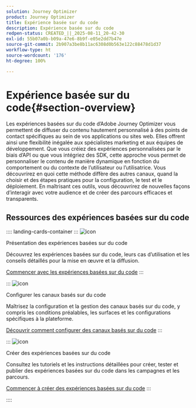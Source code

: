 ```yaml
---
solution: Journey Optimizer
product: Journey Optimizer
title: Expérience basée sur du code
description: Expérience basée sur du code
redpen-status: CREATED_||_2025-08-11_20-42-30
exl-id: 55b07a0b-b09a-47e6-8b9f-e05e2dd7b47e
source-git-commit: 2b907a3be8b11ac6308d0b563e122c88478d1d37
workflow-type: ht
source-wordcount: '176'
ht-degree: 100%

---
```


# Expérience basée sur du code{#section-overview}

Les expériences basées sur du code d’Adobe Journey Optimizer vous permettent de diffuser du contenu hautement personnalisé à des points de contact spécifiques au sein de vos applications ou sites web. Elles offrent ainsi une flexibilité inégalée aux spécialistes marketing et aux équipes de développement. Que vous créiez des expériences personnalisées par le biais d’API ou que vous intégriez des SDK, cette approche vous permet de personnaliser le contenu de manière dynamique en fonction du comportement ou du contexte de l’utilisateur ou l’utilisatrice. Vous découvrirez en quoi cette méthode diffère des autres canaux, quand la choisir et des étapes pratiques pour la configuration, le test et le déploiement. En maîtrisant ces outils, vous découvrirez de nouvelles façons d’interagir avec votre audience et de créer des parcours efficaces et transparents.

## Ressources des expériences basées sur du code

:::: landing-cards-container
:::
![icon](https://cdn.experienceleague.adobe.com/icons/book.svg?lang=fr)

Présentation des expériences basées sur du code

Découvrez les expériences basées sur du code, leurs cas d’utilisation et les conseils détaillés pour la mise en œuvre et la diffusion.

[Commencer avec les expériences basées sur du code](../using/code-based/get-started-code-based.md)
:::

:::
![icon](https://cdn.experienceleague.adobe.com/icons/gear.svg?lang=fr)

Configurer les canaux basés sur du code

Maîtrisez la configuration et la gestion des canaux basés sur du code, y compris les conditions préalables, les surfaces et les configurations spécifiques à la plateforme.

[Découvrir comment configurer des canaux basés sur du code](configure-code-based-channel-landing-page.md)
:::

:::
![icon](https://cdn.experienceleague.adobe.com/icons/circle-play.svg?lang=fr)

Créer des expériences basées sur du code

Consultez les tutoriels et les instructions détaillées pour créer, tester et publier des expériences basées sur du code dans les campagnes et les parcours.

[Commencer à créer des expériences basées sur du code](create-code-based-experiences-landing-page.md)
:::

::::
